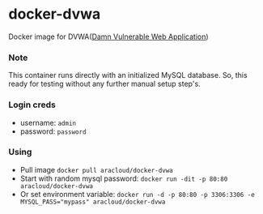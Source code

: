 # docker-dvwa
Docker image for DVWA([Damn Vulnerable Web Application](http://www.dvwa.co.uk/))

### Note
This container runs directly with an initialized MySQL database.
So, this ready for testing without any further manual setup step's.

### Login creds
- username: `admin`
- password: `password`

### Using

- Pull image `docker pull aracloud/docker-dvwa`
- Start with random mysql password: `docker run -dit -p 80:80 aracloud/docker-dvwa`
- Or set environment variable: `docker run -d -p 80:80 -p 3306:3306 -e MYSQL_PASS="mypass" aracloud/docker-dvwa`
